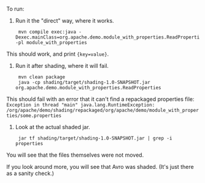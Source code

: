 To run:

1. Run it the "direct" way, where it works.

        mvn compile exec:java -Dexec.mainClass=org.apache.demo.module_with_properties.ReadProperties -pl module_with_properties

  This should work, and print `{key=value}`.

1. Run it after shading, where it will fail.

        mvn clean package
        java -cp shading/target/shading-1.0-SNAPSHOT.jar org.apache.demo.module_with_properties.ReadProperties

  This should fail with an error that it can't find a repackaged properties file: `Exception in thread "main" java.lang.RuntimeException: /org/apache/demo/shading/repackaged/org/apache/demo/module_with_properties/some.properties`

1. Look at the actual shaded jar.

        jar tf shading/target/shading-1.0-SNAPSHOT.jar | grep -i properties

  You will see that the files themselves were not moved.

  If you look around more, you will see that Avro was shaded. (It's just there as a sanity check.)
